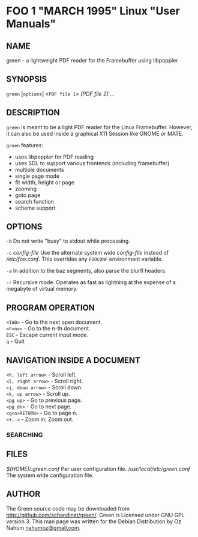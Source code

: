 FOO 1 "MARCH 1995" Linux "User Manuals"
=======================================

NAME
----

green - a lightweight PDF reader for the Framebuffer using libpoppler

SYNOPSIS
--------

`green` [`options`] <`PDF file 1`> *[PDF file 2]* ...

DESCRIPTION
-----------

`green` is meant to be a light PDF reader for the Linux Framebuffer. 
However, it can also be used inside a graphical X11 Session like GNOME or
MATE. 

`green` features:

 - uses libpoppler for PDF reading
 - uses SDL to support various frontends (including framebuffer)
 - multiple documents
 - single page mode
 - fit width, height or page
 - zooming
 - goto page
 - search function
 - scheme support


OPTIONS
-------

`-b`
  Do not write "busy" to stdout while processing.

`-c` *config-file*
  Use the alternate system wide *config-file* instead of */etc/foo.conf*. This
  overrides any `FOOCONF` environment variable.

`-a`
  In addition to the baz segments, also parse the blurfl headers.

`-r`
  Recursive mode. Operates as fast as lightning at the expense of a megabyte
  of virtual memory.

PROGRAM OPERATION
------------------
`<TAB>` - Go to the next open document.  
`<F<n>>` - Go to the n-th document.  
`ESC` - Escape current input mode.    
`q` - Quit


NAVIGATION INSIDE A DOCUMENT
----------------------------
`<h, left arrow>` - Scroll left.  
`<l, right arrow>` - Scroll right.  
`<j, down arrow>` - Scroll down.  
`<k, up arrow>` - Scroll up.  
`<pg up>` - Go to previous page.  
`<pg dn>` - Go to next page.  
`<g<n>RETURN>` - Go to page n.  
`<+,->` - Zoom in, Zoom out.  

### SEARCHING 

FILES
-----
*$(HOME)/.green.conf* 
  Per user configuration file.
*/usr/local/etc/green.conf*
  The system wide configuration file. 


AUTHOR
------
The Green source code may be downloaded
from <http://github.com/schandinat/green/>. 
Green is Licensed under GNU GPL version 3.
This man page was written for the Debian Distribution by Oz Nahum <nahumoz@gmail.com>.


